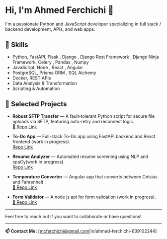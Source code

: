 # Hi, I'm Ahmed Ferchichi 👋

I'm a passionate Python and JavaScript developer specializing in full stack / backend development, APIs, and web apps.

## 🚀 Skills

- Python, FastAPI, Flask  , Django , Django Rest Framework , Django Ninja Framework, Celery , Pandas , Numpy 
- JavaScript, Node , React  , Angular
- PostgreSQL, Prisma ORM , SQL Alchemy 
- Docker, REST APIs  
- Data Analysis & Transformation
- Scripting & Automation   

## 📂 Selected Projects

- **Robust SFTP Transfer** — A fault-tolerant Python script for secure file uploads via SFTP, featuring auto-retry and reconnect logic.  
  [🔗 Repo Link](https://github.com/AhmedFerchich-i/Robust-Sftp-Transfer)

- **To-Do App** — Full-stack To-Do app using FastAPI backend and React frontend (work in progress).  
  [Repo Link](https://github.com/AhmedFerchich-i/to-do-app-react-fastapi-postgresql)

- **Resume Analyzer** — Automated resume screening using NLP and spaCy(work in progress).  
  [Repo Link](https://github.com/AhmedFerchich-i/ai-powered-resume-review-)

- **Temperature Converter** — Angular app that converts between Celsius and  Fahrenheit .  
  [🔗 Repo Link](https://github.com/AhmedFerchich-i/temperature-converter-angular)
- **Form Validator** — A node js  api for  form validation (work in progress).  
  [🔗 Repo Link](https://github.com/AhmedFerchich-i/form-validator)


---

Feel free to reach out if you want to collaborate or have questions!

---

**📫 Contact Me:** [mcferchichi@gmail.com|in/ahmed-ferchichi-639102244]
